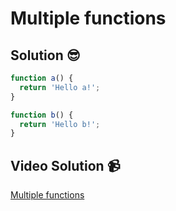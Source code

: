 # Multiple functions

## Solution 😎

```javascript
function a() {
  return 'Hello a!';
}

function b() {
  return 'Hello b!';
}
```

## Video Solution 📹

[Multiple functions](https://edpuzzle.com/assignments/6386b0e3b96ab7414068ea7d/watch)
